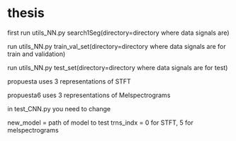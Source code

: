 # thesis
first run utils_NN.py search1Seg(directory=directory where data signals are)

run utils_NN.py train_val_set(directory=directory where data signals are for train and validation)

run utils_NN.py test_set(directory=directory where data signals are for test)


propuesta uses 3 representations of STFT

propuesta6 uses 3 representations of Melspectrograms


in test_CNN.py you need to change 

new_model = path of model to test
trns_indx = 0 for STFT, 5 for melspectrograms
